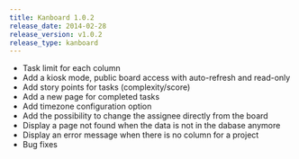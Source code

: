 ```yaml
---
title: Kanboard 1.0.2
release_date: 2014-02-28
release_version: v1.0.2
release_type: kanboard
---
```


- Task limit for each column
- Add a kiosk mode, public board access with auto-refresh and read-only
- Add story points for tasks (complexity/score)
- Add a new page for completed tasks
- Add timezone configuration option
- Add the possibility to change the assignee directly from the board
- Display a page not found when the data is not in the dabase anymore
- Display an error message when there is no column for a project
- Bug fixes
